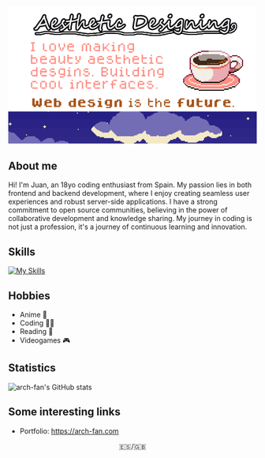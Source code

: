 ![Profile](./resources/ghreadme.png)

## About me

Hi! I'm Juan, an 18yo coding enthusiast from Spain. My passion lies in both frontend and backend development, where I enjoy creating seamless user experiences and robust server-side applications. I have a strong commitment to open source communities, believing in the power of collaborative development and knowledge sharing. My journey in coding is not just a profession, it's a journey of continuous learning and innovation.

## Skills

[![My Skills](https://skillicons.dev/icons?i=js,ts,html,css,astro,nextjs,react,svelte,tailwind,docker,express,nodejs,py,mongodb,rust,linux,git,github,githubactions,vercel,bots,discord,ps,ae&perline=10)](https://skillicons.dev)

## Hobbies

- Anime 🍙
- Coding 🧑‍💻
- Reading 📖
- Videogames 🎮

## Statistics

![arch-fan's GitHub stats](https://github-readme-stats.vercel.app/api?username=arch-fan&show_icons=true&theme=radical)

## Some interesting links

- Portfolio: https://arch-fan.com

<p align="center">
    🇪🇸/🇬🇧
</p>
